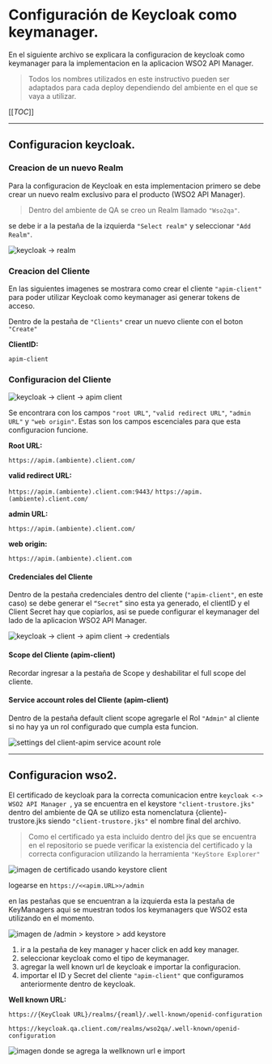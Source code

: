 # Configuración de Keycloak como keymanager. #

En el siguiente archivo se explicara la configuracion de keycloak como keymanager para la implementacion en la aplicacion WSO2 API Manager. 

> Todos los nombres utilizados en este instructivo pueden ser adaptados para cada deploy dependiendo del ambiente en el que se vaya a utilizar. 

[[_TOC_]]

---
## Configuracion keycloak. ##

### **Creacion de un nuevo Realm**

Para la configuracion de Keycloak en esta implementacion primero se debe crear un nuevo realm exclusivo para el producto (WSO2 API Manager).

> Dentro del ambiente de QA se  creo un Realm llamado ```"Wso2qa"```.

se debe ir a la pestaña de la izquierda ```"Select realm"``` y seleccionar ```"Add Realm"```.

![keycloak -> realm](img/keycloak-key-realm.PNG)

### **Creacion del Cliente**

En las siguientes imagenes se mostrara como crear el cliente ```"apim-client"``` para poder utilizar Keycloak como keymanager asi generar tokens de acceso.

Dentro de la pestaña de ```"Clients"``` crear un nuevo cliente con el boton ```"Create"``` 

**ClientID:** 

``` apim-client ```


### **Configuracion del Cliente**


![keycloak -> client -> apim client](img/keycloak-key-apimclient.PNG)

Se encontrara con los campos ```"root URL"```, ```"valid redirect URL"```, ```"admin URL"``` y ```"web origin"```. Estas son los campos escenciales para que esta configuracion funcione. 


**Root URL:** 

``` https://apim.(ambiente).client.com/ ```

**valid redirect URL:** 

```https://apim.(ambiente).client.com:9443/``` 
```https://apim.(ambiente).client.com/```

**admin URL:** 

```https://apim.(ambiente).client.com/```

**web origin:** 

```https://apim.(ambiente).client.com```


#### **Credenciales del Cliente**

Dentro de la pestaña credenciales dentro del cliente (```"apim-client"```, en este caso) se debe generar el ```“Secret”``` sino esta ya generado, el clientID y el Client Secret hay que copiarlos, asi se puede configurar el keymanager del lado de la aplicacion WSO2 API Manager.

![keycloak -> client -> apim client -> credentials](img/keycloak-key-apimclient-credential.PNG)

#### **Scope del Cliente (apim-client)**

Recordar ingresar a la pestaña de Scope y deshabilitar el full scope del cliente. 


#### **Service account roles del Cliente (apim-client)**

Dentro de la pestaña  default client scope agregarle el Rol ```"Admin"``` al cliente si no hay ya un rol configurado que cumpla esta funcion.

![settings del client-apim service acount role](img/keycloak-key-apimclient-sar.PNG)

---
## Configuracion wso2. ##

El certificado de keycloak para la correcta comunicacion entre  ```keycloak <-> WSO2 API Manager ```, ya se encuentra en el keystore ```"client-trustore.jks"``` dentro del ambiente de QA se utilizo esta nomenclatura {cliente}-trustore.jks siendo ```"client-trustore.jks"``` el nombre final del archivo. 

> Como el certificado ya esta incluido dentro del jks que se encuentra en el repositorio se puede verificar la existencia del certificado y la correcta configuracion utilizando la herramienta ```"KeyStore Explorer"```

![imagen de certificado usando keystore client](img/keycloak-key-certs.PNG)

logearse en ```https://<<apim.URL>>/admin```

en las pestañas que se encuentran a la izquierda esta la pestaña de KeyManagers aqui se muestran todos los keymanagers que WSO2 esta utilizando en el momento.

![imagen de /admin > keystore > add keystore](img/keycloak-key-publisher-add.PNG)

1. ir a la pestaña de key manager y hacer click en add key manager.
2. seleccionar keycloak como el tipo de keymanager.
3. agregar la well known url de keycloak e importar la configuracion.
4. importar el ID y Secret del cliente ```"apim-client"``` que configuramos anteriormente dentro de keycloak.


**Well known URL:**

```https://{KeyCloak URL}/realms/{reaml}/.well-known/openid-configuration```

```https://keycloak.qa.client.com/realms/wso2qa/.well-known/openid-configuration```

![imagen donde se agrega la wellknown url e import](img/keycloak-key-publisher-import.PNG)